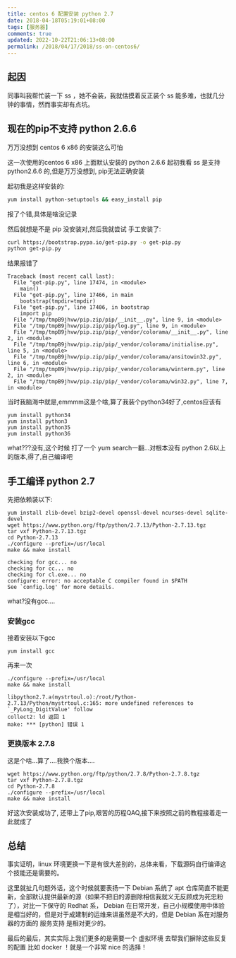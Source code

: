 ```yaml
---
title: centos 6 配置安装 python 2.7
date: 2018-04-18T05:19:01+08:00
tags: [服务器]
comments: true
updated: 2022-10-22T21:06:13+08:00
permalink: /2018/04/17/2018/ss-on-centos6/
---
```


## 起因

同事叫我帮忙装一下 ss ，她不会装，我就估摸着反正装个 ss 能多难，也就几分钟的事情，然而事实却有点坑。

## 现在的pip不支持 python 2.6.6

万万没想到 centos 6 x86 的安装这么可怕

这一次使用的centos 6 x86 上面默认安装的 python 2.6.6  起初我看 ss 是支持 python2.6.6 的,但是万万没想到, pip无法正确安装

起初我是这样安装的: 

```bash
yum install python-setuptools && easy_install pip
```

报了个错,具体是啥没记录

然后就想是不是 pip 没安装对,然后我就尝试 手工安装了:

```bash
curl https://bootstrap.pypa.io/get-pip.py -o get-pip.py
python get-pip.py
```

结果报错了

```
Traceback (most recent call last):
  File "get-pip.py", line 17474, in <module>
    main()
  File "get-pip.py", line 17466, in main
    bootstrap(tmpdir=tmpdir)
  File "get-pip.py", line 17406, in bootstrap
    import pip
  File "/tmp/tmpB9jhvw/pip.zip/pip/__init__.py", line 9, in <module>
  File "/tmp/tmpB9jhvw/pip.zip/pip/log.py", line 9, in <module>
  File "/tmp/tmpB9jhvw/pip.zip/pip/_vendor/colorama/__init__.py", line 2, in <module>
  File "/tmp/tmpB9jhvw/pip.zip/pip/_vendor/colorama/initialise.py", line 5, in <module>
  File "/tmp/tmpB9jhvw/pip.zip/pip/_vendor/colorama/ansitowin32.py", line 6, in <module>
  File "/tmp/tmpB9jhvw/pip.zip/pip/_vendor/colorama/winterm.py", line 2, in <module>
  File "/tmp/tmpB9jhvw/pip.zip/pip/_vendor/colorama/win32.py", line 7, in <module>
```

当时我脑海中就是,emmmm这是个啥,算了我装个python34好了,centos应该有

```
yum install python34
yum install python3
yum install python35
yum install python36
```

what???没有,这个时候 打了一个 yum search一翻...对根本没有 python 2.6以上的版本,得了,自己编译吧


## 手工编译 python 2.7

先把依赖装以下:

```
yum install zlib-devel bzip2-devel openssl-devel ncurses-devel sqlite-devel
wget https://www.python.org/ftp/python/2.7.13/Python-2.7.13.tgz
tar vxf Python-2.7.13.tgz
cd Python-2.7.13
./configure --prefix=/usr/local
make && make install
```

```
checking for gcc... no
checking for cc... no
checking for cl.exe... no
configure: error: no acceptable C compiler found in $PATH
See `config.log' for more details.
```
what?没有gcc....


### 安装gcc

接着安装以下gcc

```
yum install gcc
```

再来一次

```
./configure --prefix=/usr/local
make && make install
```

```
libpython2.7.a(mystrtoul.o):/root/Python-2.7.13/Python/mystrtoul.c:165: more undefined references to `_PyLong_DigitValue' follow
collect2: ld 返回 1
make: *** [python] 错误 1
```

### 更换版本 2.7.8

这是个啥...算了....我换个版本....

```
wget https://www.python.org/ftp/python/2.7.8/Python-2.7.8.tgz
tar vxf Python-2.7.8.tgz
cd Python-2.7.8
./configure --prefix=/usr/local
make && make install
```

好这次安装成功了, 还带上了pip,艰苦的历程QAQ,接下来按照之前的教程接着走一此就成了

## 总结

事实证明，linux 环境更换一下是有很大差别的，总体来看，下载源码自行编译这个技能还是需要的。

这里就扯几句题外话，这个时候就要表扬一下 Debian 系统了 apt 仓库简直不能更新，全部默认提供最新的源（如果不把旧的源删除相信我就义无反顾成为死忠粉了），对比一下保守的 Redhat 系， Debian 在日常开发，自己小规模使用中体验是相当好的，但是对于成建制的运维来讲虽然是不大的，但是 Debian 系在对服务器的方面的 服务支持 是相对更少的。

最后的最后，其实实际上我们更多的是需要一个 虚拟环境 去帮我们摒除这些反复的配置 比如 docker ！就是一个非常 nice 的选择！

